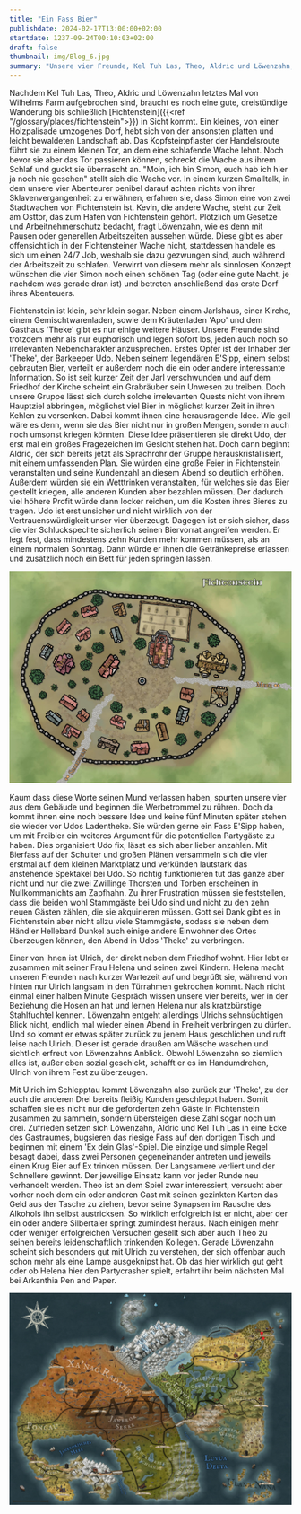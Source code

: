 ```yaml
---
title: "Ein Fass Bier"
publishdate: 2024-02-17T13:00:00+02:00
startdate: 1237-09-24T00:10:03+02:00
draft: false
thumbnail: img/Blog_6.jpg
summary: "Unsere vier Freunde, Kel Tuh Las, Theo, Aldric und Löwenzahn, erreichen in dieser Session das kleine Dorf Fichtenstein. Anstatt sich nach einer möglichen Hauptquest umzusehen, planen sie lieber eine Party mit ihrem neuen besten Freund, dem Barkeeper Udo. Bei der Organisation lernen sie unter anderem auch den Dorfbewohner Ulrich etwas besser kennen. Was es mit diesem und seiner Frau Helena auf sich hat, erfahrt ihr hier:"
---
```


Nachdem Kel Tuh Las, Theo, Aldric und Löwenzahn letztes Mal von Wilhelms Farm aufgebrochen sind, braucht es noch eine gute, dreistündige Wanderung bis schließlich [Fichtenstein]({{<ref "/glossary/places/fichtenstein">}}) in Sicht kommt. Ein kleines, von einer Holzpalisade umzogenes Dorf, hebt sich von der ansonsten platten und leicht bewaldeten Landschaft ab. Das Kopfsteinpflaster der Handelsroute führt sie zu einem kleinen Tor, an dem eine schlafende Wache lehnt. Noch bevor sie aber das Tor passieren können, schreckt die Wache aus ihrem Schlaf und guckt sie überrascht an. "Moin, ich bin Simon, euch hab ich hier ja noch nie gesehen" stellt sich die Wache vor. In einem kurzen Smalltalk, in dem unsere vier Abenteurer penibel darauf achten nichts von ihrer Sklavenvergangenheit zu erwähnen, erfahren sie, dass Simon eine von zwei Stadtwachen von Fichtenstein ist. Kevin, die andere Wache, steht zur Zeit am Osttor, das zum Hafen von Fichtenstein gehört. Plötzlich um Gesetze und Arbeitnehmerschutz bedacht, fragt Löwenzahn, wie es denn mit Pausen oder generellen Arbeitszeiten aussehen würde. Diese gibt es aber offensichtlich in der Fichtensteiner Wache nicht, stattdessen handele es sich um einen 24/7 Job, weshalb sie dazu gezwungen sind, auch während der Arbeitszeit zu schlafen. Verwirrt von diesem mehr als sinnlosen Konzept wünschen die vier Simon noch einen schönen Tag (oder eine gute Nacht, je nachdem was gerade dran ist) und betreten anschließend das erste Dorf ihres Abenteuers.

Fichtenstein ist klein, sehr klein sogar. Neben einem Jarlshaus, einer Kirche, einem Gemischtwarenladen, sowie dem Kräuterladen 'Apo' und dem Gasthaus 'Theke' gibt es nur einige weitere Häuser. Unsere Freunde sind trotzdem mehr als nur euphorisch und legen sofort los, jeden auch noch so irrelevanten Nebencharakter anzusprechen.
Erstes Opfer ist der Inhaber der 'Theke', der Barkeeper Udo. Neben seinem legendären E'Sipp, einem selbst gebrauten Bier, verteilt er außerdem noch die ein oder andere interessante Information. So ist seit kurzer Zeit der Jarl verschwunden und auf dem Friedhof der Kirche scheint ein Grabräuber sein Unwesen zu treiben. Doch unsere Gruppe lässt sich durch solche irrelevanten Quests nicht von ihrem Hauptziel abbringen, möglichst viel Bier in möglichst kurzer Zeit in ihren Kehlen zu versenken. Dabei kommt ihnen eine herausragende Idee. Wie geil wäre es denn, wenn sie das Bier nicht nur in großen Mengen, sondern auch noch umsonst kriegen könnten. Diese Idee präsentieren sie direkt Udo, der erst mal ein großes Fragezeichen im Gesicht stehen hat. Doch dann beginnt Aldric, der sich bereits jetzt als Sprachrohr der Gruppe herauskristallisiert, mit einem umfassenden Plan. Sie würden eine große Feier in Fichtenstein veranstalten und seine Kundenzahl an diesem Abend so deutlich erhöhen. Außerdem würden sie ein Wetttrinken veranstalten, für welches sie das Bier gestellt kriegen, alle anderen Kunden aber bezahlen müssen. Der dadurch viel höhere Profit würde dann locker reichen, um die Kosten ihres Bieres zu tragen. Udo ist erst unsicher und nicht wirklich von der Vertrauenswürdigkeit unser vier überzeugt. Dagegen ist er sich sicher, dass die vier Schluckspechte sicherlich seinen Biervorrat angreifen werden. Er legt fest, dass mindestens zehn Kunden mehr kommen müssen, als an einem normalen Sonntag. Dann würde er ihnen die Getränkepreise erlassen und zusätzlich noch ein Bett für jeden springen lassen.

<div class="img-max center">
  <img class="img-fluid rounded" title="Karte Fichtenstein" alt="Karte Fichtenstein." src="./img/fichtenstein.jpg" />
</div>

Kaum dass diese Worte seinen Mund verlassen haben, spurten unsere vier aus dem Gebäude und beginnen die Werbetrommel zu rühren. Doch da kommt ihnen eine noch bessere Idee und keine fünf Minuten später stehen sie wieder vor Udos Ladentheke. Sie würden gerne ein Fass E'Sipp haben, um mit Freibier ein weiteres Argument für die potentiellen Partygäste zu haben. Dies organisiert Udo fix, lässt es sich aber lieber anzahlen. Mit Bierfass auf der Schulter und großen Plänen versammeln sich die vier erstmal auf dem kleinen Marktplatz und verkünden lautstark das anstehende Spektakel bei Udo. So richtig funktionieren tut das ganze aber nicht und nur die zwei Zwillinge Thorsten und Torben erscheinen in Nullkommanichts am Zapfhahn. Zu ihrer Frustration müssen sie feststellen, dass die beiden wohl Stammgäste bei Udo sind und nicht zu den zehn neuen Gästen zählen, die sie akquirieren müssen. Gott sei Dank gibt es in Fichtenstein aber nicht allzu viele Stammgäste, sodass sie neben dem Händler Hellebard Dunkel auch einige andere Einwohner des Ortes überzeugen können, den Abend in Udos 'Theke' zu verbringen.

Einer von ihnen ist Ulrich, der direkt neben dem Friedhof wohnt. Hier lebt er zusammen mit seiner Frau Helena und seinen zwei Kindern. Helena macht unseren Freunden nach kurzer Wartezeit auf und begrüßt sie, während von hinten nur Ulrich langsam in den Türrahmen gekrochen kommt. Nach nicht einmal einer halben Minute Gespräch wissen unsere vier bereits, wer in der Beziehung die Hosen an hat und lernen Helena nur als kratzbürstige Stahlfuchtel kennen. Löwenzahn entgeht allerdings Ulrichs sehnsüchtigen Blick nicht, endlich mal wieder einen Abend in Freiheit verbringen zu dürfen. Und so kommt er etwas später zurück zu jenem Haus geschlichen und ruft leise nach Ulrich. Dieser ist gerade draußen am Wäsche waschen und sichtlich erfreut von Löwenzahns Anblick. Obwohl Löwenzahn so ziemlich alles ist, außer eben sozial geschickt, schafft er es im Handumdrehen, Ulrich von ihrem Fest zu überzeugen.

Mit Ulrich im Schlepptau kommt Löwenzahn also zurück zur 'Theke', zu der auch die anderen Drei bereits fleißig Kunden geschleppt haben. Somit schaffen sie es nicht nur die geforderten zehn Gäste in Fichtenstein zusammen zu sammeln, sondern übersteigen diese Zahl sogar noch um drei. Zufrieden setzen sich Löwenzahn, Aldric und Kel Tuh Las in eine Ecke des Gastraumes, bugsieren das riesige Fass auf den dortigen Tisch und beginnen mit einem 'Ex dein Glas'-Spiel. Die einzige und simple Regel besagt dabei, dass zwei Personen gegeneinander antreten und jeweils einen Krug Bier auf Ex trinken müssen. Der Langsamere verliert und der Schnellere gewinnt. Der jeweilige Einsatz kann vor jeder Runde neu verhandelt werden. Theo ist an dem Spiel zwar interessiert, versucht aber vorher noch dem ein oder anderen Gast mit seinen gezinkten Karten das Geld aus der Tasche zu ziehen, bevor seine Synapsen im Rausche des Alkohols ihn selbst austricksen. So wirklich erfolgreich ist er nicht, aber der ein oder andere Silbertaler springt zumindest heraus. Nach einigen mehr oder weniger erfolgreichen Versuchen gesellt sich aber auch Theo zu seinen bereits leidenschaftlich trinkenden Kollegen. Gerade Löwenzahn scheint sich besonders gut mit Ulrich zu verstehen, der sich offenbar auch schon mehr als eine Lampe ausgeknipst hat. Ob das hier wirklich gut geht oder ob Helena hier den Partycrasher spielt, erfahrt ihr beim nächsten Mal bei Arkanthia Pen and Paper.

<div class="center">
  <img class="img-fluid rounded" title="Weltkarte Arkanthia" alt="Weltkarte Arkanthia." src="./img/Arkanthia_Full_Map_Blog_6.jpg" />
</div>
